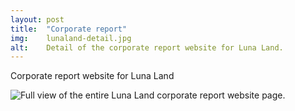 ```yaml
---
layout: post
title:  "Corporate report"
img:    lunaland-detail.jpg
alt:	Detail of the corporate report website for Luna Land. 
---
```

Corporate report website for Luna Land

<div class="gallery">
	  <img src="{{ site.baseurl }}/images/lunaland-full.jpg" alt="Full view of the entire Luna Land corporate report website page.">
</div>
